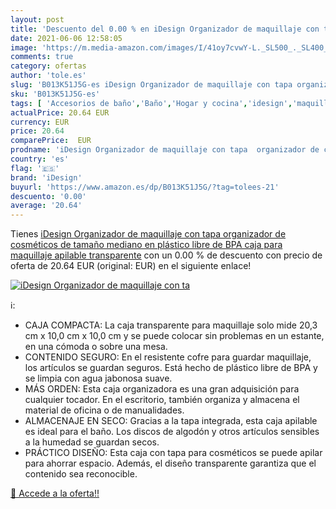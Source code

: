 ```yaml
---
layout: post
title: 'Descuento del 0.00 % en iDesign Organizador de maquillaje con ta'
date: 2021-06-06 12:58:05
image: 'https://m.media-amazon.com/images/I/41oy7cvwY-L._SL500_._SL400_.jpg'
comments: true
category: ofertas
author: 'tole.es'
slug: 'B013K51J5G-es iDesign Organizador de maquillaje con tapa organizador de...'
sku: 'B013K51J5G-es'
tags: [ 'Accesorios de baño','Baño','Hogar y cocina','idesign','maquillaje', ]
actualPrice: 20.64 EUR
currency: EUR
price: 20.64
comparePrice:  EUR
prodname: 'iDesign Organizador de maquillaje con tapa  organizador de cosméticos de tamaño mediano en plástico libre de BPA  caja para maquillaje apilable  transparente'
country: 'es'
flag: '🇪🇸'
brand: 'iDesign'
buyurl: 'https://www.amazon.es/dp/B013K51J5G/?tag=tolees-21'
descuento: '0.00'
average: '20.64'
---
```


Tienes [iDesign Organizador de maquillaje con tapa  organizador de cosméticos de tamaño mediano en plástico libre de BPA  caja para maquillaje apilable  transparente](https://www.amazon.es/dp/B013K51J5G/?tag=tolees-21) con un 0.00 % de descuento con precio de oferta de 20.64 EUR (original:  EUR) en el siguiente enlace!

[![iDesign Organizador de maquillaje con ta](https://m.media-amazon.com/images/I/41oy7cvwY-L._SL500_._SL400_.jpg)](https://www.amazon.es/dp/B013K51J5G/?tag=tolees-21)

ℹ️:

- CAJA COMPACTA: La caja transparente para maquillaje solo mide 20,3 cm x 10,0 cm x 10,0 cm y se puede colocar sin problemas en un estante, en una cómoda o sobre una mesa.
- CONTENIDO SEGURO: En el resistente cofre para guardar maquillaje, los artículos se guardan seguros. Está hecho de plástico libre de BPA y se limpia con agua jabonosa suave.
- MÁS ORDEN: Esta caja organizadora es una gran adquisición para cualquier tocador. En el escritorio, también organiza y almacena el material de oficina o de manualidades.
- ALMACENAJE EN SECO: Gracias a la tapa integrada, esta caja apilable es ideal para el baño. Los discos de algodón y otros artículos sensibles a la humedad se guardan secos.
- PRÁCTICO DISEÑO: Esta caja con tapa para cosméticos se puede apilar para ahorrar espacio. Además, el diseño transparente garantiza que el contenido sea reconocible.

[🛒 Accede a la oferta!!](https://www.amazon.es/dp/B013K51J5G/?tag=tolees-21)
